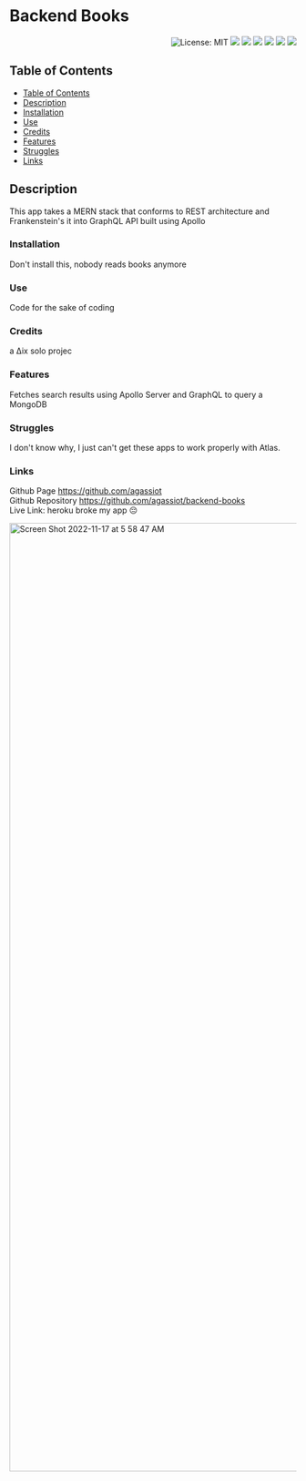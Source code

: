 
<h1 align="left"> Backend Books </h1>  
<p align="right">
    <img alt="License: MIT" src="https://img.shields.io/badge/License-MIT-green.svg?style=plastic" target="_blank"/>
    <img src="https://img.shields.io/badge/javascript-%23323330.svg?style=plastic&logo=javascript&logoColor=%23F7DF1E" target="_blank"/>
    <img src="https://img.shields.io/badge/heroku-%23430098.svg?style=plastic&logo=heroku&logoColor=white" target="_blank"/>
    <img src="https://img.shields.io/badge/node.js-6DA55F?style=plastic&logo=node.js&logoColor=white" />
    <img src="https://img.shields.io/badge/react-%2320232a.svg?style=plastic&logo=react&logoColor=%2361DAFB" />
    <img src="https://img.shields.io/badge/MongoDB-%234ea94b.svg?style=plastic&logo=mongodb&logoColor=white" />
    <img src="https://img.shields.io/badge/-ApolloGraphQL-311C87?style=plastic&logo=apollo-graphql" />
</p>



## Table of Contents
- [Table of Contents](#table-of-contents)
- [Description](#description)
- [Installation](#installation)
- [Use](#use)
- [Credits](#credits)
- [Features](#features)
- [Struggles](#struggles)
- [Links](#links)
        

## Description

This app takes a MERN stack that conforms to REST architecture and Frankenstein's it into GraphQL API built using Apollo

### Installation

Don't install this, nobody reads books anymore

### Use

Code for the sake of coding

### Credits

a ∆ix solo projec

### Features

Fetches search results using Apollo Server and GraphQL to query a MongoDB

### Struggles

I don't know why, I just can't get these apps to work properly with Atlas. 

### Links

Github Page https://github.com/agassiot \
Github Repository https://github.com/agassiot/backend-books \
Live Link: heroku broke my app 😔



<img width="1666" alt="Screen Shot 2022-11-17 at 5 58 47 AM" src="https://user-images.githubusercontent.com/61921580/202440638-c0742e66-969a-4532-bc45-41eafe4f8bc6.png">

